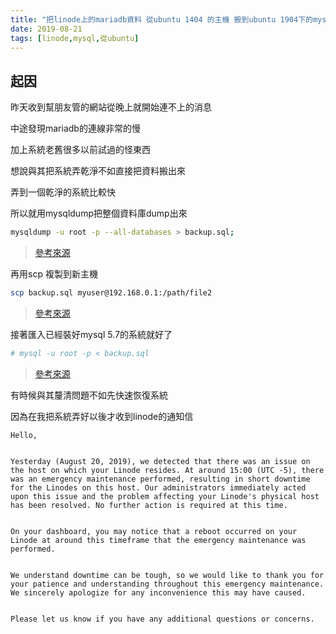 ```yaml
---
title: "把linode上的mariadb資料 從ubuntu 1404 的主機 搬到ubuntu 1904下的mysql 5.7"
date: 2019-08-21
tags: [linode,mysql,從ubuntu]
---
```


## 起因
昨天收到幫朋友管的網站從晚上就開始連不上的消息

中途發現mariadb的連線非常的慢

加上系統老舊很多以前試過的怪東西

想說與其把系統弄乾淨不如直接把資料搬出來

弄到一個乾淨的系統比較快

所以就用mysqldump把整個資料庫dump出來

```bash
mysqldump -u root -p --all-databases > backup.sql;
```
> [參考來源](https://code.yidas.com/mysqldump/)

再用scp 複製到新主機 
```bash
scp backup.sql myuser@192.168.0.1:/path/file2
```
> [參考來源](https://blog.gtwang.org/linux/linux-scp-command-tutorial-examples/)

接著匯入已經裝好mysql 5.7的系統就好了

```bash
# mysql -u root -p < backup.sql
```
> [參考來源](https://code.yidas.com/mysqldump/)

有時候與其釐清問題不如先快速恢復系統

因為在我把系統弄好以後才收到linode的通知信

```
Hello,


Yesterday (August 20, 2019), we detected that there was an issue on the host on which your Linode resides. At around 15:00 (UTC -5), there was an emergency maintenance performed, resulting in short downtime for the Linodes on this host. Our administrators immediately acted upon this issue and the problem affecting your Linode's physical host has been resolved. No further action is required at this time.


On your dashboard, you may notice that a reboot occurred on your Linode at around this timeframe that the emergency maintenance was performed.


We understand downtime can be tough, so we would like to thank you for your patience and understanding throughout this emergency maintenance. We sincerely apologize for any inconvenience this may have caused.


Please let us know if you have any additional questions or concerns.
```
